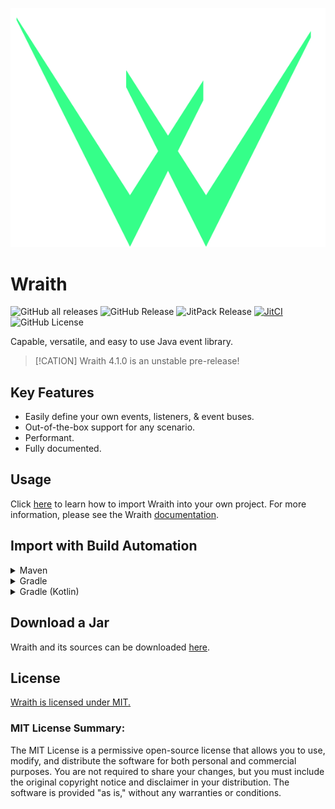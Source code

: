 ![logo](wraith_logo.png)

# Wraith

![GitHub all releases](https://img.shields.io/github/downloads/7orivorian/Wraith/total?style=flat)
![GitHub Release](https://img.shields.io/github/v/release/7orivorian/Wraith?sort=semver&style=flat&link=https%3A%2F%2Fgithub.com%2F7orivorian%2FWraith%2Freleases%2Flatest)
![JitPack Release](https://jitpack.io/v/dev.7ori/Wraith.svg?style=flat)
[![JitCI](https://jitci.com/gh/7orivorian/Wraith/svg)](https://jitci.com/gh/7orivorian/Wraith)
![GitHub License](https://img.shields.io/github/license/7orivorian/Wraith?color=blue)

Capable, versatile, and easy to use Java event library.

> [!CATION]
> Wraith 4.1.0 is an unstable pre-release!

## Key Features

- Easily define your own events, listeners, & event buses.
- Out-of-the-box support for any scenario.
- Performant.
- Fully documented.

## Usage

Click [here](https://docs.7ori.dev/wraith/importing) to learn how to import Wraith into your own project.
For more information, please see the Wraith [documentation](https://docs.7ori.dev/wraith/).

## Import with Build Automation

<details>
<summary>Maven</summary>    
Include JitPack in your maven build file.

```xml

<repositories>
    <repository>
        <id>jitpack.io</id>
        <url>https://jitpack.io</url>
    </repository>
</repositories>
```

Add the dependency.

```xml

<dependency>
    <groupId>dev.7ori</groupId>
    <artifactId>Wraith</artifactId>
    <version>4.1.0</version>
</dependency>
```

</details>
<details>
<summary>Gradle</summary>
Add JitPack to your root `build.gradle` at the end of repositories.

```groovy
repositories {
    //...
    maven {
        url 'https://jitpack.io'
    }
}
```

Add the dependency.

```groovy
dependencies {
    implementation 'dev.7ori:Wraith:4.1.0'
}
```

</details>
<details>
<summary>Gradle (Kotlin)</summary>
Add JitPack to your root `build.gradle.kts` at the end of repositories.

```groovy
repositories {
    //...
    maven {
        url = uri("https://jitpack.io")
    }
}
```

Add the dependency.

```groovy
dependencies {
    implementation("dev.7ori:Wraith:4.1.0")
}
```

</details>

## Download a Jar

Wraith and its sources can be downloaded
[here](https://github.com/7orivorian/Wraith/releases/latest).

## License

[Wraith is licensed under MIT.](./LICENSE)

### MIT License Summary:

The MIT License is a permissive open-source license that allows you to use, modify, and distribute the software for both
personal and commercial purposes. You are not required to share your changes, but you must include the original
copyright notice and disclaimer in your distribution. The software is provided "as is," without any warranties or
conditions.